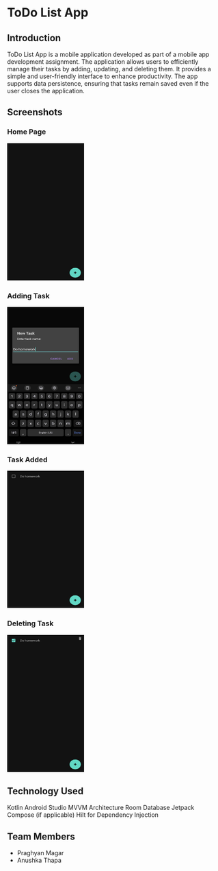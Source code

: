 # ToDo List App
## Introduction
ToDo List App is a mobile application developed as part of a mobile app development assignment. The application allows users to efficiently manage their tasks by adding, updating, and deleting them. It provides a simple and user-friendly interface to enhance productivity. The app supports data persistence, ensuring that tasks remain saved even if the user closes the application.

## Screenshots
### Home Page
<img src="1.jpg" alt="home page" width="180" height="320">

### Adding Task
<img src="2.jpg" alt="add task" width="180" height="320">

### Task Added
<img src="3.jpg" alt="task added" width="180" height="320">

### Deleting Task
<img src="4.jpg" alt="delete task" width="180" height="320">



## Technology Used
Kotlin
Android Studio
MVVM Architecture
Room Database
Jetpack Compose (if applicable)
Hilt for Dependency Injection

## Team Members
- Praghyan Magar 
- Anushka Thapa
